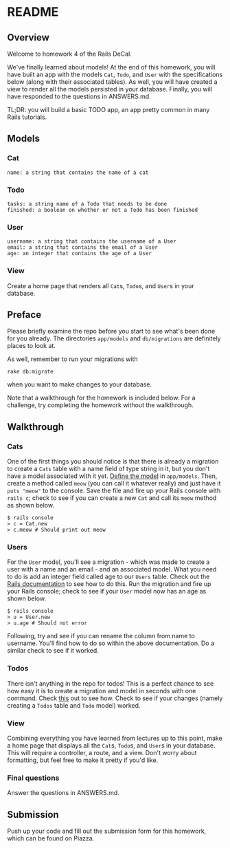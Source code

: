 # README

## Overview
Welcome to homework 4 of the Rails DeCal.

We've finally learned about models! At the end of this homework, you will have built an app with the models `Cat`, `Todo`, and `User` with the specifications below (along with their associated tables). As well, you will have created a view to render all the models persisted in your database. Finally, you will have responded to the questions in ANSWERS.md.

TL;DR: you will build a basic TODO app, an app pretty common in many Rails tutorials.

## Models

### Cat
```
name: a string that contains the name of a cat
```

### Todo
```
tasks: a string name of a Todo that needs to be done
finished: a boolean on whether or not a Todo has been finished
```

### User
```
username: a string that contains the username of a User
email: a string that contains the email of a User
age: an integer that contains the age of a User
```

### View
Create a home page that renders all `Cat`s, `Todo`s, and `User`s in your database.

## Preface

Please briefly examine the repo before you start to see what's been done for you already. The directories `app/models` and `db/migrations` are definitely places to look at.

As well, remember to run your migrations with
```
rake db:migrate
```
when you want to make changes to your database.

Note that a walkthrough for the homework is included below. For a challenge, try completing the homework without the walkthrough.

## Walkthrough

### Cats
One of the first things you should notice is that there is already a migration to create a `Cats` table with a name field of type string in it, but you don't have a model associated with it yet. [Define the model](http://guides.rubyonrails.org/active_record_basics.html#creating-active-record-models) in `app/models`. Then, create a method called `meow` (you can call it whatever really) and just have it `puts "meow"` to the console. Save the file and fire up your Rails console with `rails c`; check to see if you can create a new `Cat` and call its `meow` method as shown below.

```
$ rails console
> c = Cat.new
> c.meow # Should print out meow
```

### Users
For the `User` model, you'll see a migration - which was made to create a user with a name and an email - and an associated model. What you need to do is add an integer field called age to our `Users` table. Check out the [Rails documentation](http://edgeguides.rubyonrails.org/active_record_migrations.html#creating-a-migration) to see how to do this. Run the migration and fire up your Rails console; check to see if your `User` model now has an age as shown below.

```
$ rails console
> u = User.new
> u.age # Should not error
```

Following, try and see if you can rename the column from name to username. You'll find how to do so within the above documentation. Do a similar check to see if it worked.

### Todos
There isn't anything in the repo for todos! This is a perfect chance to see how easy it is to create a migration and model in seconds with one command. Check [this](http://edgeguides.rubyonrails.org/active_record_migrations.html#model-generators) out to see how. Check to see if your changes (namely creating a `Todos` table and `Todo` model) worked.

### View
Combining everything you have learned from lectures up to this point, make a home page that displays all the `Cat`s, `Todo`s, and `User`s in your database. This will require a controller, a route, and a view. Don't worry about formatting, but feel free to make it pretty if you'd like.

### Final questions
Answer the questions in ANSWERS.md.

## Submission
Push up your code and fill out the submission form for this homework, which can be found on Piazza.
